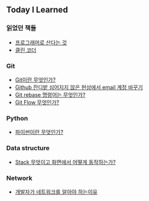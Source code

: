 ## Today I Learned 

### 읽었던 책들
+ <a href="https://github.com/pan3800/TIL/blob/main/%EC%9D%BD%EC%97%88%EB%8D%98%20%EC%B1%85%EB%93%A4/%ED%94%84%EB%A1%9C%EA%B7%B8%EB%9E%98%EB%A8%B8%EB%A1%9C%20%EC%82%B0%EB%8B%A4%EB%8A%94%20%EA%B2%83.md">프로그래머로 산다는 것</a>
+ <a href="https://github.com/pan3800/TIL/blob/main/%EC%9D%BD%EC%97%88%EB%8D%98%20%EC%B1%85%EB%93%A4/%ED%81%B4%EB%A6%B0%20%EC%BD%94%EB%8D%94.md">클린 코더</a>

### Git
+ <a href="https://yanacoding.tistory.com/4">Git이란 무엇인가?</a>
+ <a href="https://wellbell.tistory.com/43">Github 잔디밭 심어지지 않은 현상에서 email 계정 바꾸기</a>
+ <a href="https://cross-the-line.tistory.com/20">Git rebase 명령어는 무엇인가?</a>
+ <a href="https://puleugo.tistory.com/107">Git Flow 무엇인가?</a>

### Python
+ <a href="">파이썬이란 무엇인가?</a>


### Data structure
+ <a href="https://tmdrnr96.tistory.com/28">Stack 무엇이고 화면에서 어떻게 동작하는가?</a>

### Network
+ <a href="https://hongong.hanbit.co.kr/network-%EA%B0%9C%EB%B0%9C%EC%9E%90%EA%B0%80-%EC%BB%B4%ED%93%A8%ED%84%B0-%EB%84%A4%ED%8A%B8%EC%9B%8C%ED%81%AC%EB%A5%BC-%EC%95%8C%EC%95%84%EC%95%BC-%ED%95%98%EB%8A%94-%EC%9D%B4%EC%9C%A0/">개발자가 네트워크를 알아야 하는이유</a>




